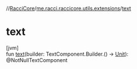 //[RacciCore](../../index.md)/[me.racci.raccicore.utils.extensions](index.md)/[text](text.md)

# text

[jvm]\
fun [text](text.md)(builder: TextComponent.Builder.() -&gt; [Unit](https://kotlinlang.org/api/latest/jvm/stdlib/kotlin/-unit/index.html)): @NotNullTextComponent
